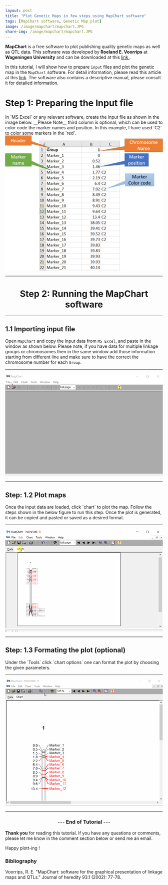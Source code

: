 ```yaml
---
layout: post
title: "Plot Genetic Maps in few steps using MapChart software"
tags: [MapChart software, Genetic Map plot]
image: /image/mapchart/mapchart.JPG
share-img: /image/mapchart/mapchart.JPG
---
```


__MapChart__ is a free software to plot publishing quality genetic maps as well as QTL data. This software was developed by __Roeland E. Voorrips__ at __Wageningen University__ and can be downloaded at this <a href="https://www.wur.nl/en/show/Mapchart.htm"> link </a>. 

In this tutorial, I will show how to prepare `input` files and plot the genetic map in the `MapChart` software. For detail information, please read this article at this 
<a href="https://www.wur.nl/en/show/Mapchart.htm">link</a>. The software also contains a descriptive manual, please consult it for detailed information.

<h1> Step 1: Preparing the Input file </h1>
In `MS Excel` or any relevant software, create the input file as shown in the image below. __Please Note__ third column is optional, which can be used to color code the marker names and position. In this example, I have used `C2` to color some markers in the `red`.

<center><img src="/image/mapchart/mapchart1.png" alt="Input File"></center>

<hr>

<center><h1> Step 2: Running the MapChart software </h1></center>
<hr>
<h2> 1.1 Importing input file </h2>

Open `MapChart` and copy the input data from `MS Excel`, and paste in the window as shown below.
Please note, if you have data for multiple linkage groups or chromosomes then in the same window add those information starting from different line and make sure to have the correct the chromosome number for each `Group`.

<hr>
<center><img src="/image/mapchart/mapchart2.gif" alt="Import data"></center>
<hr>

<h2> Step: 1.2 Plot maps</h2>
Once the input data are loaded, click `chart` to plot the map. Follow the steps shown in the below figure to run this step. Once the plot is generated, it can be copied and pasted or saved as a desired format.

<hr>
<center><img src="/image/mapchart/mapchart3.gif" alt="Plot"></center>
<hr>

<h2> Step: 1.3 Formating the plot (optional)</h2>
Under the `Tools` click `chart options` one can format the plot by choosing the given parameters.

<hr>
<center><img src="/image/mapchart/mapchart4.gif" alt="parameters"></center>
<hr>
 
<center><h3> --- End of Tutorial --- </h3></center>

__Thank you__ for reading this tutorial. If you have any questions or comments, please let me know in the comment section below or send me an email. 

Happy plott-ing !


<h3> Bibliography </h3>
<p>Voorrips, R. E. "MapChart: software for the graphical presentation of linkage maps and QTLs." Journal of heredity 93.1 (2002): 77-78. </p>

<script type="text/javascript">
amzn_assoc_placement = "adunit0";
amzn_assoc_search_bar = "true";
amzn_assoc_tracking_id = "avikarn-20";
amzn_assoc_search_bar_position = "bottom";
amzn_assoc_ad_mode = "search";
amzn_assoc_ad_type = "smart";
amzn_assoc_marketplace = "amazon";
amzn_assoc_region = "US";
amzn_assoc_title = "Shop Related Products";
amzn_assoc_default_search_phrase = "Apple";
amzn_assoc_default_category = "All";
amzn_assoc_linkid = "a9d162ae78ea5145f84b9bf17eaa5de9";
</script>
<script src="//z-na.amazon-adsystem.com/widgets/onejs?MarketPlace=US"></script>


<!-- Global site tag (gtag.js) - Google Analytics -->
<script async src="https://www.googletagmanager.com/gtag/js?id=UA-123359651-1"></script>
<script>
  window.dataLayer = window.dataLayer || [];
  function gtag(){dataLayer.push(arguments);}
  gtag('js', new Date());
  gtag('config', 'UA-123359651-1');
</script>

<script async src="//pagead2.googlesyndication.com/pagead/js/adsbygoogle.js"></script>
<script>
  (adsbygoogle = window.adsbygoogle || []).push({
    google_ad_client: "ca-pub-5126027065024936",
    enable_page_level_ads: true
  });
</script>


